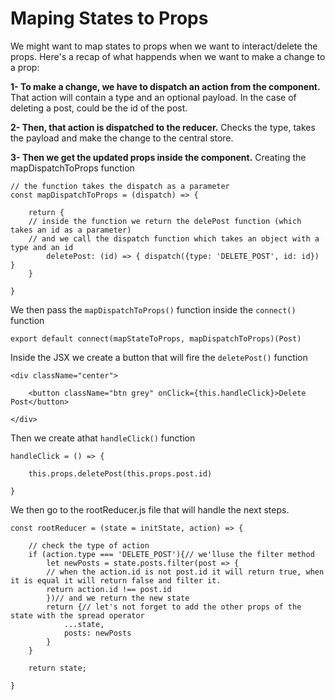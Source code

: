 # Maping States to Props

We might want to map states to props when we want to interact/delete the props.
Here's a recap of what happends when we want to make a change to a prop:

**1- To make a change, we have to dispatch an action from the component.**
That action will contain a type and an optional payload.
In the case of deleting a post, could be the id of the post.

**2- Then, that action is dispatched to the reducer.**
Checks the type, takes the payload and make the change to the central store.

**3- Then we get the updated props inside the component.**
Creating the mapDispatchToProps function

```
// the function takes the dispatch as a parameter
const mapDispatchToProps = (dispatch) => {

    return {
    // inside the function we return the delePost function (which takes an id as a parameter)
    // and we call the dispatch function which takes an object with a type and an id
        deletePost: (id) => { dispatch({type: 'DELETE_POST', id: id}) }
    }

}
```

We then pass the `mapDispatchToProps()` function inside the `connect()` function

`export default connect(mapStateToProps, mapDispatchToProps)(Post)`

Inside the JSX we create a button that will fire the `deletePost()` function

```
<div className="center">

    <button className="btn grey" onClick={this.handleClick}>Delete Post</button>

</div>
```

Then we create athat `handleClick()` function

```
handleClick = () => {

    this.props.deletePost(this.props.post.id)

}
```

We then go to the rootReducer.js file that will handle the next steps.

```
const rootReducer = (state = initState, action) => { 

    // check the type of action
    if (action.type === 'DELETE_POST'){// we'lluse the filter method
        let newPosts = state.posts.filter(post => {
        // when the action.id is not post.id it will return true, when it is equal it will return false and filter it.
        return action.id !== post.id
        })// and we return the new state
        return {// let's not forget to add the other props of the state with the spread operator
            ...state,
            posts: newPosts
        }
    }
    
    return state;

}
```